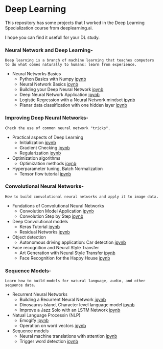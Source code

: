 # Deep Learning
This repository has some projects that I worked in the Deep Learning Specialization course from deeplearning.ai.

I hope you can find it usefull for your DL study.

### Neural Network and Deep Learning-

`Deep learning is a branch of machine learning that teaches computers to do what comes naturally to humans: learn from experience.`

* Neural Networks Basics
  * Python Basics with Numpy [ipynb](Neural-Network-and-Deep-Learning\Python+Basics+With+Numpy+v3.ipynb)
  * Neural Network Basics [ipynb](Neural-Network-and-Deep-Learning\Neural-Network-Basics.ipynb)
  * Building your Deep Neural Network [ipynb](Neural-Network-and-Deep-Learning\Building+your+Deep+Neural+Network+-+Step+by+Step+v8+local.ipynb)
  * Deep Neural Network Application [ipynb](Neural-Network-and-Deep-Learning\Deep+Neural+Network+-+Application+v8+local.ipynb)
  * Logistic Regression with a Neural Network mindset [ipynb](Neural-Network-and-Deep-Learning\Logistic+Regression+with+a+Neural+Network+mindset+v5.ipynb)
  * Planar data classification with one hidden layer [ipynb](Neural-Network-and-Deep-Learning\Planar+data+classification+with+one+hidden+layer+v5.ipynb)

### Improving Deep Neural Networks-

`Check the use of common neural network "tricks".`

* Practical aspects of Deep Learning
  * Initialization [ipynb](Improving-Deep-Neural-Networks\Initialization.ipynb)
  * Gradient Checking [ipynb](Improving-Deep-Neural-Networks\Gradient+Checking+v1.ipynb)
  * Regularization [ipynb](Improving-Deep-Neural-Networks\Regularization+-+v2.ipynb)
* Optimization algorithms
  * Optimization methods [ipynb](Improving-Deep-Neural-Networks\Optimization+methods1.ipynb)
* Hyperparameter tuning, Batch Normalization
  * Tensor flow tutorial [ipynb](Improving-Deep-Neural-Networks\Tensorflow+Tutorial.ipynb)

### Convolutional Neural Networks-

`How to build convolutional neural networks and apply it to image data.`

* Fundations of Convolutional Neural Networks
  * Convolution Model Application [ipynb](Convolutional-Neural-Networks\Convolution+model+-+Application+-+v1.ipynb)
  * Convolution Step by Step [ipynb](Convolutional-Neural-Networks\Convolution+model+-+Step+by+Step+-+v2.ipynb)
* Deep Convolutional models
  * Keras Tutorial [ipynb](Convolutional-Neural-Networks\Keras+-+Tutorial+-+Happy+House+v2.ipynb)
  * Residual Networks [ipynb](Convolutional-Neural-Networks\Residual+Networks+-+v2.ipynb)
* Object detection
  * Autonomous driving application: Car detection [ipynb](Convolutional-Neural-Networks\Autonomous+driving+application+-+Car+detection+-+v3.ipynb)
* Face recognition and Neural Style Transfer
  * Art Generation with Neural Style Transfer [ipynb](Convolutional-Neural-Networks\Art+Generation+with+Neural+Style+Transfer+-+v2.ipynb)
  * Face Recognition for the Happy House [ipynb](Convolutional-Neural-Networks\Face+Recognition+for+the+Happy+House+-+v3.ipynb)

### Sequence Models-

`Learn how to build models for natural language, audio, and other sequence data.`

* Recurrent Neural Networks
  * Building a Recurrent Neural Network [ipynb](Sequence-Models\Building+a+Recurrent+Neural+Network+-+Step+by+Step+-+v3.ipynb)
  * Dinosaurus island, Character level language model [ipynb](Sequence-Models\Dinosaurus+Island+--+Character+level+language+model+final+-+v3.ipynb)
  * Improve a Jazz Solo with an LSTM Network [ipynb](Sequence-Models\Improvise+a+Jazz+Solo+with+an+LSTM+Network+-+v3.ipynb)
* Natual Language Processin (NLP)
  * Emogify [ipynb](Sequence-Models\Emojify+-+v2.ipynb)
  * Operation on word vectors [ipynb](Sequence-Models\Operations+on+word+vectors+-+v2.ipynb)
* Sequence models
  * Neural machine translations with attention [ipynb](Sequence-Models\Neural+machine+translation+with+attention+-+v4.ipynb)
  * Trigger word detection [ipynb](Sequence-Models\Trigger+word+detection+-+v1.ipynb)